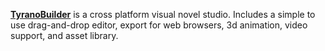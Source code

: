 [**TyranoBuilder**](http://tyranobuilder.com/) is a cross platform visual novel studio. Includes a simple to use drag-and-drop editor, export for web browsers, 3d animation, video support, and asset library.